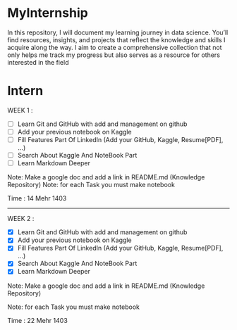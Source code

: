 # MyInternship
In this repository, I will document my learning journey in data science. You’ll find resources, insights, and projects that reflect the knowledge and skills I acquire along the way. I aim to create a comprehensive collection that not only helps me track my progress but also serves as a resource for others interested in the field

# Intern

WEEK 1 :

- [ ] Learn Git and GitHub with add and management on github
- [ ] Add your previous notebook on Kaggle
- [ ] Fill Features Part Of LinkedIn (Add your GitHub, Kaggle, Resume[PDF], ...)
- [ ] Search About Kaggle And NoteBook Part
- [ ] Learn Markdown Deeper

Note: Make a google doc and add a link in README.md (Knowledge Repository)
Note: for each Task you must make notebook

Time : 14 Mehr 1403

---

WEEK 2 :

- [x] Learn Git and GitHub with add and management on github
- [x] Add your previous notebook on Kaggle
- [x] Fill Features Part Of LinkedIn (Add your GitHub, Kaggle, Resume[PDF], ...)
- [x] Search About Kaggle And NoteBook Part
- [x] Learn Markdown Deeper

Note: Make a google doc and add a link in README.md (Knowledge Repository)

Note: for each Task you must make notebook

Time : 22 Mehr 1403
